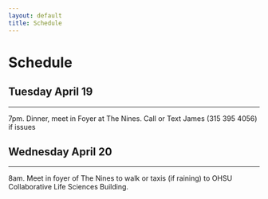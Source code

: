 ```yaml
---
layout: default
title: Schedule
---
```

Schedule
================================

## Tuesday April 19
-------------------------

7pm. Dinner, meet in Foyer at The Nines. Call or Text James (315 395 4056) if issues

## Wednesday April 20
-------------------------

8am. Meet in foyer of The Nines to walk or taxis (if raining) to OHSU Collaborative Life Sciences Building.
